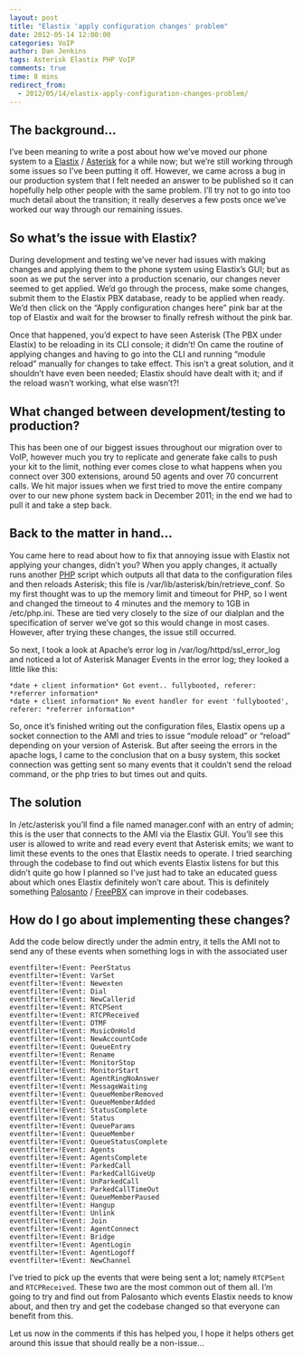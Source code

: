 ```yaml
---
layout: post
title: "Elastix 'apply configuration changes' problem"
date: 2012-05-14 12:00:00
categories: VoIP
author: Dan Jenkins
tags: Asterisk Elastix PHP VoIP
comments: true
time: 8 mins
redirect_from:
  - 2012/05/14/elastix-apply-configuration-changes-problem/
---
```


## The background…
I’ve been meaning to write a post about how we’ve moved our phone system to a [Elastix](http://elastix.org/index.php/en/) / [Asterisk](http://www.asterisk.org/) for a while now; but we’re still working through some issues so I’ve been putting it off. However, we came across a bug in our production system that I felt needed an answer to be published so it can hopefully help other people with the same problem. I’ll try not to go into too much detail about the transition; it really deserves a few posts once we’ve worked our way through our remaining issues.

## So what’s the issue with Elastix?
During development and testing we’ve never had issues with making changes and applying them to the phone system using Elastix’s GUI; but as soon as we put the server into a production scenario, our changes never seemed to get applied. We’d go through the process, make some changes, submit them to the Elastix PBX database, ready to be applied when ready. We’d then click on the “Apply configuration changes here” pink bar at the top of Elastix and wait for the browser to finally refresh without the pink bar.

Once that happened, you’d expect to have seen Asterisk (The PBX under Elastix) to be reloading in its CLI console; it didn’t! On came the routine of applying changes and having to go into the CLI and running “module reload” manually for changes to take effect. This isn’t a great solution, and it shouldn’t have even been needed; Elastix should have dealt with it; and if the reload wasn’t working, what else wasn’t?!

## What changed between development/testing to production?
This has been one of our biggest issues throughout our migration over to VoIP, however much you try to replicate and generate fake calls to push your kit to the limit, nothing ever comes close to what happens when you connect over 300 extensions, around 50 agents and over 70 concurrent calls. We hit major issues when we first tried to move the entire company over to our new phone system back in December 2011; in the end we had to pull it and take a step back.

## Back to the matter in hand…
You came here to read about how to fix that annoying issue with Elastix not applying your changes, didn’t you? When you apply changes, it actually runs another [PHP](http://php.net/) script which outputs all that data to the configuration files and then reloads Asterisk; this file is /var/lib/asterisk/bin/retrieve_conf. So my first thought was to up the memory limit and timeout for PHP, so I went and changed the timeout to 4 minutes and the memory to 1GB in /etc/php.ini. These are tied very closely to the size of our dialplan and the specification of server we’ve got so this would change in most cases. However, after trying these changes, the issue still occurred.

So next, I took a look at Apache’s error log in /var/log/httpd/ssl_error_log and noticed a lot of Asterisk Manager Events in the error log; they looked a little like this:

```
*date + client information* Got event.. fullybooted, referer: *referrer information*
*date + client information* No event handler for event 'fullybooted', referer: *referrer information*
```

So, once it’s finished writing out the configuration files, Elastix opens up a socket connection to the AMI and tries to issue “module reload” or “reload” depending on your version of Asterisk. But after seeing the errors in the apache logs, I came to the conclusion that on a busy system, this socket connection was getting sent so many events that it couldn’t send the reload command, or the php tries to but times out and quits.

## The solution
In  /etc/asterisk you’ll find a file named manager.conf with an entry of admin; this is the user that connects to the AMI via the Elastix GUI. You’ll see this user is allowed to write and read every event that Asterisk emits; we want to limit these events to the ones that Elastix needs to operate. I tried searching through the codebase to find out which events Elastix listens for but this didn’t quite go how I planned so I’ve just had to take an educated guess about which ones Elastix definitely won’t care about. This is definitely something [Palosanto](http://www.palosanto.com/index.php/en/) / [FreePBX](http://www.freepbx.org/) can improve in their codebases.

## How do I go about implementing these changes?
Add the code below directly under the admin entry, it tells the AMI not to send any of these events when something logs in with the associated user

```
eventfilter=!Event: PeerStatus
eventfilter=!Event: VarSet
eventfilter=!Event: Newexten
eventfilter=!Event: Dial
eventfilter=!Event: NewCallerid
eventfilter=!Event: RTCPSent
eventfilter=!Event: RTCPReceived
eventfilter=!Event: DTMF
eventfilter=!Event: MusicOnHold
eventfilter=!Event: NewAccountCode
eventfilter=!Event: QueueEntry
eventfilter=!Event: Rename
eventfilter=!Event: MonitorStop
eventfilter=!Event: MonitorStart
eventfilter=!Event: AgentRingNoAnswer
eventfilter=!Event: MessageWaiting
eventfilter=!Event: QueueMemberRemoved
eventfilter=!Event: QueueMemberAdded
eventfilter=!Event: StatusComplete
eventfilter=!Event: Status
eventfilter=!Event: QueueParams
eventfilter=!Event: QueueMember
eventfilter=!Event: QueueStatusComplete
eventfilter=!Event: Agents
eventfilter=!Event: AgentsComplete
eventfilter=!Event: ParkedCall
eventfilter=!Event: ParkedCallGiveUp
eventfilter=!Event: UnParkedCall
eventfilter=!Event: ParkedCallTimeOut
eventfilter=!Event: QueueMemberPaused
eventfilter=!Event: Hangup
eventfilter=!Event: Unlink
eventfilter=!Event: Join
eventfilter=!Event: AgentConnect
eventfilter=!Event: Bridge
eventfilter=!Event: AgentLogin
eventfilter=!Event: AgentLogoff
eventfilter=!Event: NewChannel
```

I’ve tried to pick up the events that were being sent a lot; namely `RTCPSent` and `RTCPReceived`. These two are the most common out of them all. I’m going to try and find out from Palosanto which events Elastix needs to know about, and then try and get the codebase changed so that everyone can benefit from this.

Let us now in the comments if this has helped you, I hope it helps others get around this issue that should really be a non-issue…